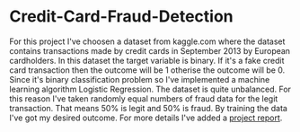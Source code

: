 # Credit-Card-Fraud-Detection

For this project I've choosen a dataset from kaggle.com where the dataset contains transactions made by credit cards in September 2013 by European cardholders. In this dataset the target variable is binary. If it's a fake credit card transaction then the outcome will be 1 otherise the outcome will be 0. Since it's binary classification problem so I've implemented a machine learning algorithm Logistic Regression. The dataset is quite unbalanced. For this reason I've taken randomly equal numbers of fraud data for the legit transaction. That means 50% is legit and 50% is fraud. By training the data I've got my desired outcome. For more details I've added a [project report](https://pages.github.com/](https://github.com/sifatkamal/Credit-Card-Fraud-Detection/blob/main/Project%20Report.docx)https://github.com/sifatkamal/Credit-Card-Fraud-Detection/blob/main/Project%20Report.docx).


